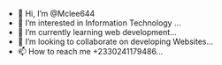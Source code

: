 - 👋 Hi, I’m @Mclee644
- 👀 I’m interested in Information Technology ...
- 🌱 I’m currently learning  web development...
- 💞️ I’m looking to collaborate on developing Websites...
- 📫 How to reach me +2330241179486...

<!---
Mclee644/Mclee644 is a ✨ special ✨ repository because its `README.md` (this file) appears on your GitHub profile.
You can click the Preview link to take a look at your changes.
--->

